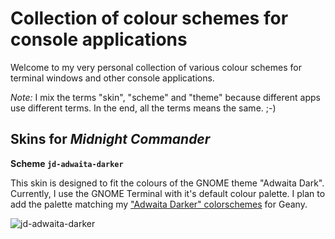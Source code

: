 # Collection of colour schemes for console applications

Welcome to my very personal collection of various colour schemes for terminal windows and other console applications.

*Note:* I mix the terms "skin", "scheme" and "theme" because different apps use different terms. In the end, all the terms means the same. ;-)


## Skins for *Midnight Commander*

**Scheme `jd-adwaita-darker`**

This skin is designed to fit the colours of the GNOME theme "Adwaita Dark". Currently, I use the GNOME Terminal with it's default colour palette. I plan to add the palette matching my ["Adwaita Darker" colorschemes](https://github.com/joede/joede-geany-themes) for Geany.

![jd-adwaita-darker](https://raw.github.com/joede/joede-console-themes/master/midnight-commander/jd-adwaita-darker.png)
